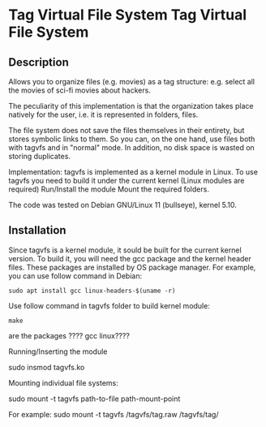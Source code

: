 # Tag Virtual File System Tag Virtual File System
## Description
Allows you to organize files (e.g. movies) as a tag structure: e.g. select all the movies of sci-fi movies about hackers.

The peculiarity of this implementation is that the organization takes place natively for the user, i.e. it is represented in folders, files.

The file system does not save the files themselves in their entirety, but stores symbolic links to them. So you can, on the one hand, use files both with tagvfs and in "normal" mode. In addition, no disk space is wasted on storing duplicates.

Implementation: tagvfs is implemented as a kernel module in Linux. To use tagvfs you need to build it under the current kernel (Linux modules are required) Run/Install the module Mount the required folders.

The code was tested on Debian GNU/Linux 11 (bullseye), kernel 5.10.

## Installation
Since tagvfs is a kernel module, it sould be built for the current kernel version. To build it, you will need the gcc package and the kernel header files. These packages are installed by OS package manager. For example, you can use follow command in Debian:
```console
sudo apt install gcc linux-headers-$(uname -r)
```
Use follow command in tagvfs folder to build kernel module:
```console
make
```
are the packages ???? gcc linux????

Running/Inserting the module

sudo insmod tagvfs.ko

Mounting individual file systems:

sudo mount -t tagvfs path-to-file path-mount-point

For example: sudo mount -t tagvfs /tagvfs/tag.raw /tagvfs/tag/
